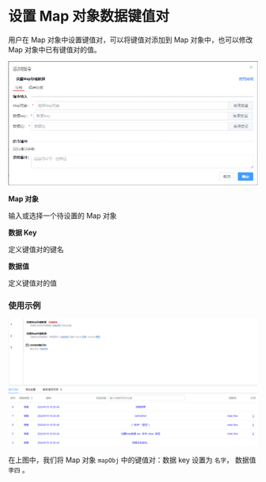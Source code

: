 # 设置 Map 对象数据键值对

用户在 Map 对象中设置键值对，可以将键值对添加到 Map 对象中，也可以修改 Map 对象中已有键值对的值。

![alt text](/img/data-operate/set-map-data.png)

**Map 对象**

输入或选择一个待设置的 Map 对象

**数据 Key**

定义键值对的键名

**数据值**

定义键值对的值

### 使用示例

![alt text](/img/data-operate/set-map-data-example.png)

在上图中，我们将 Map 对象 `mapObj` 中的键值对：数据 key 设置为 `名字`， 数据值 `李四` 。
